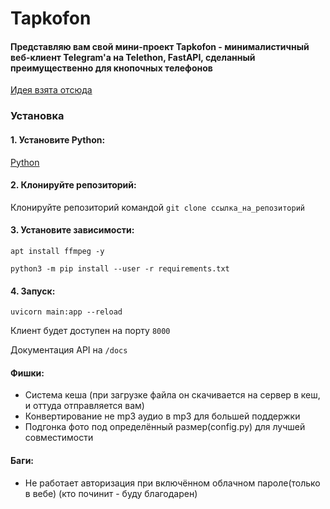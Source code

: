 # Tapkofon

#### Представляю вам свой мини-проект Tapkofon - минималистичный веб-клиент Telegram'а на Telethon, FastAPI, сделанный преимущественно для кнопочных телефонов

[Идея взята отсюда](https://github.com/xadjilut/microclient)

### Установка

#### 1. Установите Python:
[Python](https://www.python.org/downloads/)

#### 2. Клонируйте репозиторий:
Клонируйте репозиторий командой `git clone ссылка_на_репозиторий`

#### 3. Установите зависимости:

`apt install ffmpeg -y`


`python3 -m pip install --user -r requirements.txt`

#### 4. Запуск:

`uvicorn main:app --reload`

Клиент будет доступен на порту `8000`

Документация API на `/docs`

#### Фишки:
- Система кеша (при загрузке файла он скачивается на сервер в кеш, и оттуда отправляется вам)
- Конвертирование не mp3 аудио в mp3 для большей поддержки
- Подгонка фото под определённый размер(config.py) для лучшей совместимости

#### Баги:
- Не работает авторизация при включённом облачном пароле(только в вебе) (кто починит - буду благодарен)